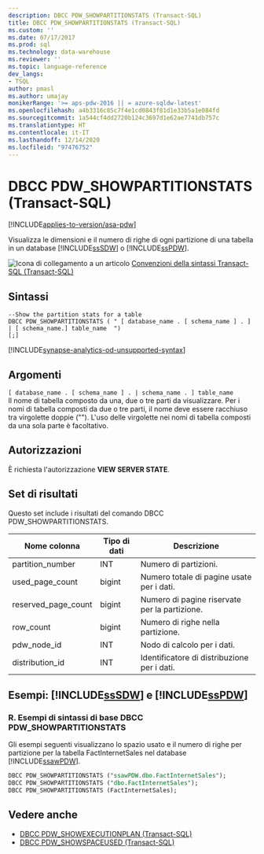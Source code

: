 ```yaml
---
description: DBCC PDW_SHOWPARTITIONSTATS (Transact-SQL)
title: DBCC PDW_SHOWPARTITIONSTATS (Transact-SQL)
ms.custom: ''
ms.date: 07/17/2017
ms.prod: sql
ms.technology: data-warehouse
ms.reviewer: ''
ms.topic: language-reference
dev_langs:
- TSQL
author: pmasl
ms.author: umajay
monikerRange: '>= aps-pdw-2016 || = azure-sqldw-latest'
ms.openlocfilehash: a4b3316c85c7f4e1cd0843f81d1e33b5a1e084fd
ms.sourcegitcommit: 1a544cf4dd2720b124c3697d1e62ae7741db757c
ms.translationtype: HT
ms.contentlocale: it-IT
ms.lasthandoff: 12/14/2020
ms.locfileid: "97476752"
---
```

# <a name="dbcc-pdw_showpartitionstats-transact-sql"></a>DBCC PDW_SHOWPARTITIONSTATS (Transact-SQL)

[!INCLUDE[applies-to-version/asa-pdw](../../includes/applies-to-version/asa-pdw.md)]

Visualizza le dimensioni e il numero di righe di ogni partizione di una tabella in un database [!INCLUDE[ssSDW](../../includes/sssdw-md.md)] o [!INCLUDE[ssPDW](../../includes/sspdw-md.md)].
  
![Icona di collegamento a un articolo](../../database-engine/configure-windows/media/topic-link.gif "Icona di collegamento a un articolo") [Convenzioni della sintassi Transact-SQL &#40;Transact-SQL&#41;](../../t-sql/language-elements/transact-sql-syntax-conventions-transact-sql.md)
  
## <a name="syntax"></a>Sintassi  
  
```syntaxsql
--Show the partition stats for a table  
DBCC PDW_SHOWPARTITIONSTATS ( " [ database_name . [ schema_name ] . ] | [ schema_name.] table_name  ")  
[;]  
```  

[!INCLUDE[synapse-analytics-od-unsupported-syntax](../../includes/synapse-analytics-od-unsupported-syntax.md)]

## <a name="arguments"></a>Argomenti  
 `[ database_name . [ schema_name ] . | schema_name . ] table_name`  
 Il nome di tabella composto da una, due o tre parti da visualizzare.  Per i nomi di tabella composti da due o tre parti, il nome deve essere racchiuso tra virgolette doppie (""). L'uso delle virgolette nei nomi di tabella composti da una sola parte è facoltativo.  
  
## <a name="permissions"></a>Autorizzazioni
È richiesta l'autorizzazione **VIEW SERVER STATE**.
  
## <a name="result-sets"></a>Set di risultati  
Questo set include i risultati del comando DBCC PDW_SHOWPARTITIONSTATS.
  
|Nome colonna|Tipo di dati|Descrizione|  
|-----------------|---------------|-----------------|  
|partition_number|INT|Numero di partizioni.|  
|used_page_count|bigint|Numero totale di pagine usate per i dati.|  
|reserved_page_count|bigint|Numero di pagine riservate per la partizione.|  
|row_count|bigint|Numero di righe nella partizione.|  
|pdw_node_id|INT|Nodo di calcolo per i dati.|  
|distribution_id|INT|Identificatore di distribuzione per i dati.|  
  
## <a name="examples-sssdw-and-sspdw"></a>Esempi: [!INCLUDE[ssSDW](../../includes/sssdw-md.md)] e [!INCLUDE[ssPDW](../../includes/sspdw-md.md)]  
### <a name="a-dbcc-pdw_showpartitionstats-basic-syntax-examples"></a>R. Esempi di sintassi di base DBCC PDW_SHOWPARTITIONSTATS  
Gli esempi seguenti visualizzano lo spazio usato e il numero di righe per partizione per la tabella FactInternetSales nel database [!INCLUDE[ssawPDW](../../includes/ssawpdw-md.md)].
  
```sql
DBCC PDW_SHOWPARTITIONSTATS ("ssawPDW.dbo.FactInternetSales");  
DBCC PDW_SHOWPARTITIONSTATS ("dbo.FactInternetSales");  
DBCC PDW_SHOWPARTITIONSTATS (FactInternetSales);  
```  

## <a name="see-also"></a>Vedere anche

- [DBCC PDW_SHOWEXECUTIONPLAN &#40;Transact-SQL&#41;](dbcc-pdw-showexecutionplan-transact-sql.md)  
- [DBCC PDW_SHOWSPACEUSED &#40;Transact-SQL&#41;](dbcc-pdw-showspaceused-transact-sql.md)  
